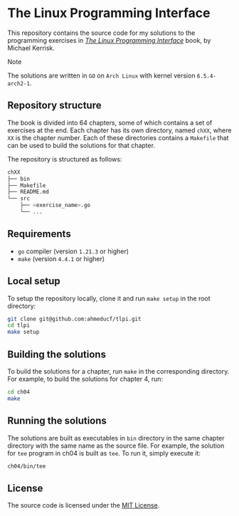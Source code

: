 # The Linux Programming Interface

This repository contains the source code for my solutions to the programming exercises in [_The Linux Programming Interface_](http://man7.org/tlpi/) book, by Michael Kerrisk.

> [!NOTE]
>
> The solutions are written in `GO` on `Arch Linux` with kernel version `6.5.4-arch2-1`.

## Repository structure

The book is divided into 64 chapters, some of which contains a set of exercises at the end. Each chapter has its own directory, named `chXX`, where `XX` is the chapter number. Each of these directories contains a `Makefile` that can be used to build the solutions for that chapter.

The repository is structured as follows:

```bash
chXX
├── bin
├── Makefile
├── README.md
└── src
    ├── <exercise_name>.go
    └── ...
```

## Requirements

- `go` compiler (version `1.21.3` or higher)
- `make` (version `4.4.1` or higher)

## Local setup

To setup the repository locally, clone it and run `make setup` in the root directory:

```bash
git clone git@github.com:ahmeducf/tlpi.git
cd tlpi
make setup
```

## Building the solutions

To build the solutions for a chapter, run `make` in the corresponding directory. For example, to build the solutions for chapter 4, run:

```bash
cd ch04
make
```

## Running the solutions

The solutions are built as executables in `bin` directory in the same chapter directory with the same name as the source file. For example, the solution for `tee` program in ch04 is built as `tee`. To run it, simply execute it:

```bash
ch04/bin/tee
```

## License

The source code is licensed under the [MIT License](https://opensource.org/licenses/MIT).
